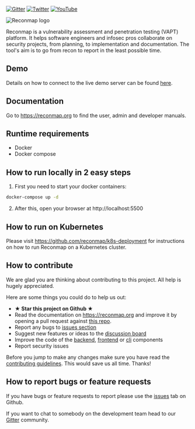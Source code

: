 [![Gitter](https://badges.gitter.im/reconmap/community.svg)](https://gitter.im/reconmap/community?utm_source=badge&utm_medium=badge&utm_campaign=pr-badge)
[![Twitter](https://img.shields.io/twitter/follow/reconmap?style=social&logo=twitter&style=flat)](https://twitter.com/reconmap)
[![YouTube](https://img.shields.io/static/v1?label=YouTube&message=Subscribe&color=red&style=flat&logo=youtube)](https://www.youtube.com/reconmap)

![Reconmap logo](https://pasteall.org/media/4/7/4780c30723f90cfd56ec0d056555b7e6.png)

Reconmap is a vulnerability assessment and penetration testing (VAPT) platform. It helps software engineers and infosec pros collaborate on security projects, from planning, to implementation and documentation. The tool's aim is to go from recon to report in the least possible time.

## Demo

Details on how to connect to the live demo server can be found [here](https://reconmap.org/live-demo.html).

## Documentation

Go to https://reconmap.org to find the user, admin and developer manuals.

## Runtime requirements

- Docker
- Docker compose

## How to run locally in 2 easy steps

1. First you need to start your docker containers:

```sh
docker-compose up -d
```

2. After this, open your browser at http://localhost:5500

## How to run on Kubernetes

Please visit https://github.com/reconmap/k8s-deployment for instructions on how to run Reconmap on a Kubernetes cluster.

## How to contribute

We are glad you are thinking about contributing to this project. All help is hugely appreciated.

Here are some things you could do to help us out:

- **★ Star this project on Github ★**
- Read the documentation on https://reconmap.org and improve it by opening a pull request against [this repo](https://github.com/reconmap/website-org).
- Report any bugs to [issues section](https://github.com/reconmap/reconmap/issues)
- Suggest new features or ideas to the [discussion board](https://github.com/reconmap/reconmap/discussions)
- Improve the code of the [backend](https://github.com/reconmap/rest-api), [frontend](https://github.com/reconmap/web-client) or [cli](https://github.com/reconmap/cli) components
- Report security issues

Before you jump to make any changes make sure you have read the [contributing guidelines](CONTRIBUTING.md). This would save us all time. Thanks!

## How to report bugs or feature requests

If you have bugs or feature requests to report please use the [issues](https://github.com/reconmap/reconmap/issues)
tab on Github.

If you want to chat to somebody on the development team head to our [Gitter](https://gitter.im/reconmap/community)
community.
